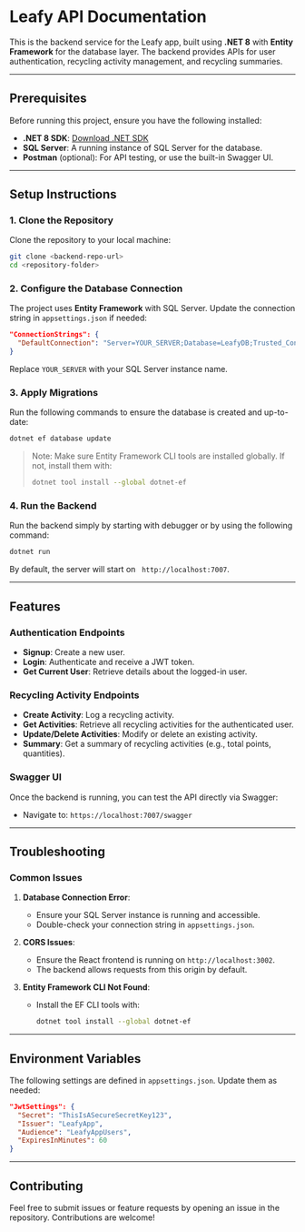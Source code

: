 # Leafy API Documentation

This is the backend service for the Leafy app, built using **.NET 8** with **Entity Framework** for the database layer. The backend provides APIs for user authentication, recycling activity management, and recycling summaries.

---

## Prerequisites

Before running this project, ensure you have the following installed:

- **.NET 8 SDK**: [Download .NET SDK](https://dotnet.microsoft.com/download)
- **SQL Server**: A running instance of SQL Server for the database.
- **Postman** (optional): For API testing, or use the built-in Swagger UI.

---

## Setup Instructions

### 1. Clone the Repository

Clone the repository to your local machine:

```bash
git clone <backend-repo-url>
cd <repository-folder>
```

### 2. Configure the Database Connection

The project uses **Entity Framework** with SQL Server. Update the connection string in `appsettings.json` if needed:

```json
"ConnectionStrings": {
  "DefaultConnection": "Server=YOUR_SERVER;Database=LeafyDB;Trusted_Connection=True;TrustServerCertificate=True;"
}
```

Replace `YOUR_SERVER` with your SQL Server instance name.

### 3. Apply Migrations

Run the following commands to ensure the database is created and up-to-date:

```bash
dotnet ef database update
```

> Note: Make sure Entity Framework CLI tools are installed globally. If not, install them with:
> ```bash
> dotnet tool install --global dotnet-ef
> ```

### 4. Run the Backend

Run the backend simply by starting with debugger or by using the following command:

```bash
dotnet run
```

By default, the server will start on ` http://localhost:7007`.

---

## Features

### Authentication Endpoints
- **Signup**: Create a new user.
- **Login**: Authenticate and receive a JWT token.
- **Get Current User**: Retrieve details about the logged-in user.

### Recycling Activity Endpoints
- **Create Activity**: Log a recycling activity.
- **Get Activities**: Retrieve all recycling activities for the authenticated user.
- **Update/Delete Activities**: Modify or delete an existing activity.
- **Summary**: Get a summary of recycling activities (e.g., total points, quantities).

### Swagger UI

Once the backend is running, you can test the API directly via Swagger:

- Navigate to: `https://localhost:7007/swagger`

---

## Troubleshooting

### Common Issues

1. **Database Connection Error**:
   - Ensure your SQL Server instance is running and accessible.
   - Double-check your connection string in `appsettings.json`.

2. **CORS Issues**:
   - Ensure the React frontend is running on `http://localhost:3002`.
   - The backend allows requests from this origin by default.

3. **Entity Framework CLI Not Found**:
   - Install the EF CLI tools with:
     ```bash
     dotnet tool install --global dotnet-ef
     ```

---

## Environment Variables

The following settings are defined in `appsettings.json`. Update them as needed:

```json
"JwtSettings": {
  "Secret": "ThisIsASecureSecretKey123",
  "Issuer": "LeafyApp",
  "Audience": "LeafyAppUsers",
  "ExpiresInMinutes": 60
}
```

---

## Contributing

Feel free to submit issues or feature requests by opening an issue in the repository. Contributions are welcome!
